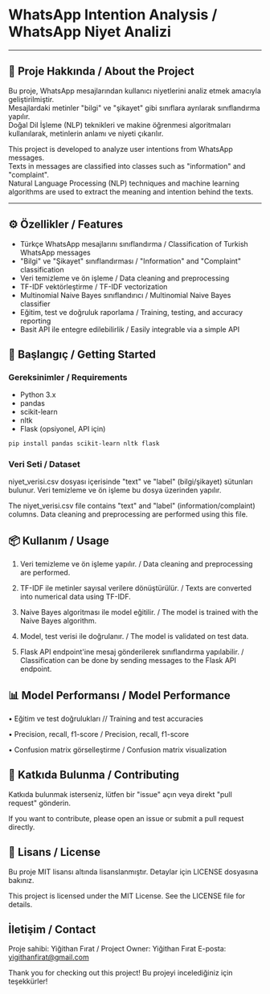 # WhatsApp Intention Analysis / WhatsApp Niyet Analizi

---

## 📌 Proje Hakkında / About the Project

Bu proje, WhatsApp mesajlarından kullanıcı niyetlerini analiz etmek amacıyla geliştirilmiştir.  
Mesajlardaki metinler "bilgi" ve "şikayet" gibi sınıflara ayrılarak sınıflandırma yapılır.  
Doğal Dil İşleme (NLP) teknikleri ve makine öğrenmesi algoritmaları kullanılarak, metinlerin anlamı ve niyeti çıkarılır.  

This project is developed to analyze user intentions from WhatsApp messages.  
Texts in messages are classified into classes such as "information" and "complaint".  
Natural Language Processing (NLP) techniques and machine learning algorithms are used to extract the meaning and intention behind the texts.

---

## ⚙️ Özellikler / Features

- Türkçe WhatsApp mesajlarını sınıflandırma / Classification of Turkish WhatsApp messages
- "Bilgi" ve "Şikayet" sınıflandırması / "Information" and "Complaint" classification 
- Veri temizleme ve ön işleme / Data cleaning and preprocessing 
- TF-IDF vektörleştirme / TF-IDF vectorization
- Multinomial Naive Bayes sınıflandırıcı / Multinomial Naive Bayes classifier
- Eğitim, test ve doğruluk raporlama / Training, testing, and accuracy reporting 
- Basit API ile entegre edilebilirlik / Easily integrable via a simple API 

## 🚀 Başlangıç / Getting Started

### Gereksinimler / Requirements

- Python 3.x  
- pandas  
- scikit-learn  
- nltk  
- Flask (opsiyonel, API için)  

```bash
pip install pandas scikit-learn nltk flask
```

### Veri Seti / Dataset

niyet_verisi.csv dosyası içerisinde "text" ve "label" (bilgi/şikayet) sütunları bulunur.
Veri temizleme ve ön işleme bu dosya üzerinden yapılır.

The niyet_verisi.csv file contains "text" and "label" (information/complaint) columns.
Data cleaning and preprocessing are performed using this file.

## 📦 Kullanım / Usage

1. Veri temizleme ve ön işleme yapılır. / Data cleaning and preprocessing are performed.

2. TF-IDF ile metinler sayısal verilere dönüştürülür. / Texts are converted into numerical data using TF-IDF.

3. Naive Bayes algoritması ile model eğitilir. / The model is trained with the Naive Bayes algorithm.

4. Model, test verisi ile doğrulanır. / The model is validated on test data.

5. Flask API endpoint'ine mesaj gönderilerek sınıflandırma yapılabilir. / Classification can be done by sending messages to the Flask API endpoint.

## 📊 Model Performansı / Model Performance

• Eğitim ve test doğrulukları // Training and test accuracies

• Precision, recall, f1-score / Precision, recall, f1-score

• Confusion matrix görselleştirme / Confusion matrix visualization

## 🤝 Katkıda Bulunma / Contributing

Katkıda bulunmak isterseniz, lütfen bir "issue" açın veya direkt "pull request" gönderin.

If you want to contribute, please open an issue or submit a pull request directly.

## 📄 Lisans / License

Bu proje MIT lisansı altında lisanslanmıştır. Detaylar için LICENSE dosyasına bakınız.

This project is licensed under the MIT License. See the LICENSE file for details.

## İletişim / Contact
Proje sahibi: Yiğithan Fırat / Project Owner: Yiğithan Fırat
E-posta: yigithanfirat@gmail.com

Thank you for checking out this project!
Bu projeyi incelediğiniz için teşekkürler!
